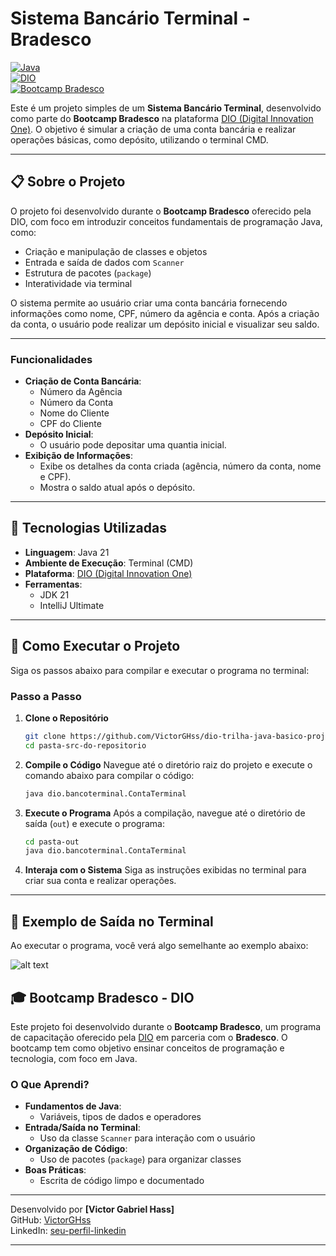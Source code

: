# Sistema Bancário Terminal - Bradesco

[![Java](https://img.shields.io/badge/Java-21-blue)](https://www.oracle.com/java/)  
[![DIO](https://img.shields.io/badge/DIO-Digital_Innovation_One-purple)](https://www.dio.me/)  
[![Bootcamp Bradesco](https://img.shields.io/badge/Bootcamp-Bradesco-yellow)](https://www.dio.me/)

Este é um projeto simples de um **Sistema Bancário Terminal**, desenvolvido como parte do **Bootcamp Bradesco** na plataforma [DIO (Digital Innovation One)](https://www.dio.me/). O objetivo é simular a criação de uma conta bancária e realizar operações básicas, como depósito, utilizando o terminal CMD.

---

## 📋 Sobre o Projeto

O projeto foi desenvolvido durante o **Bootcamp Bradesco** oferecido pela DIO, com foco em introduzir conceitos fundamentais de programação Java, como:

- Criação e manipulação de classes e objetos
- Entrada e saída de dados com `Scanner`
- Estrutura de pacotes (`package`)
- Interatividade via terminal

O sistema permite ao usuário criar uma conta bancária fornecendo informações como nome, CPF, número da agência e conta. Após a criação da conta, o usuário pode realizar um depósito inicial e visualizar seu saldo.

---

### Funcionalidades

- **Criação de Conta Bancária**:
  - Número da Agência
  - Número da Conta
  - Nome do Cliente
  - CPF do Cliente
- **Depósito Inicial**:
  - O usuário pode depositar uma quantia inicial.
- **Exibição de Informações**:
  - Exibe os detalhes da conta criada (agência, número da conta, nome e CPF).
  - Mostra o saldo atual após o depósito.

---

## 🔧 Tecnologias Utilizadas

- **Linguagem**: Java 21
- **Ambiente de Execução**: Terminal (CMD)
- **Plataforma**: [DIO (Digital Innovation One)](https://www.dio.me/)
- **Ferramentas**:
  - JDK 21
  - IntelliJ Ultimate

---

## 🚀 Como Executar o Projeto

Siga os passos abaixo para compilar e executar o programa no terminal:

### Passo a Passo

1. **Clone o Repositório**
   ```bash
   git clone https://github.com/VictorGHss/dio-trilha-java-basico-projetobanco.git
   cd pasta-src-do-repositorio
   ```

2. **Compile o Código**
   Navegue até o diretório raiz do projeto e execute o comando abaixo para compilar o código:
   ```bash
   java dio.bancoterminal.ContaTerminal
   ```

3. **Execute o Programa**
   Após a compilação, navegue até o diretório de saída (`out`) e execute o programa:
   ```bash
   cd pasta-out
   java dio.bancoterminal.ContaTerminal
   ```

4. **Interaja com o Sistema**
   Siga as instruções exibidas no terminal para criar sua conta e realizar operações.

---

## 📝 Exemplo de Saída no Terminal

Ao executar o programa, você verá algo semelhante ao exemplo abaixo:

![alt text](image.png)

## 🎓 Bootcamp Bradesco - DIO

Este projeto foi desenvolvido durante o **Bootcamp Bradesco**, um programa de capacitação oferecido pela [DIO](https://www.dio.me/) em parceria com o **Bradesco**. O bootcamp tem como objetivo ensinar conceitos de programação e tecnologia, com foco em Java.

### O Que Aprendi?

- **Fundamentos de Java**:
  - Variáveis, tipos de dados e operadores
- **Entrada/Saída no Terminal**:
  - Uso da classe `Scanner` para interação com o usuário
- **Organização de Código**:
  - Uso de pacotes (`package`) para organizar classes
- **Boas Práticas**:
  - Escrita de código limpo e documentado

---

Desenvolvido por **[Victor Gabriel Hass]**  
GitHub: [VictorGHss](https://github.com/VictorGHss)  
LinkedIn: [seu-perfil-linkedin](https://www.linkedin.com/in/victor-gabriel-hass-05a291336/)  

---
